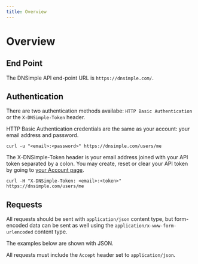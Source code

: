 ```yaml
---
title: Overview
---
```


# Overview


## End Point

The DNSimple API end-point URL is `https://dnsimple.com/`.


## Authentication

There are two authentication methods availabe: `HTTP Basic Authentication` or the `X-DNSimple-Token` header.

HTTP Basic Authentication credentials are the same as your account: your email address and password.

    curl -u "<email>:<password>" https://dnsimple.com/users/me

The X-DNSimple-Token header is your email address joined with your API token separated by a colon. You may create, reset or clear your API token by going to [your Account page](https://dnsimple.com/account).

    curl -H "X-DNSimple-Token: <email>:<token>" https://dnsimple.com/users/me


## Requests

All requests should be sent with `application/json` content type, but form-encoded data can be sent as well using the `application/x-www-form-urlencoded` content type.

The examples below are shown with JSON.

All requests must include the `Accept` header set to `application/json`.
